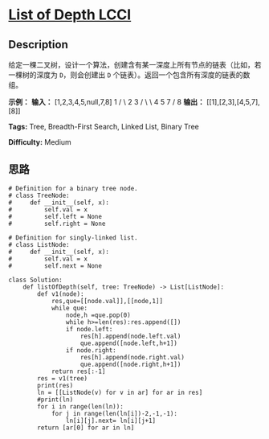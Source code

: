 # [List of Depth LCCI][title]

## Description

给定一棵二叉树，设计一个算法，创建含有某一深度上所有节点的链表（比如，若一棵树的深度为 `D`，则会创建出 `D`
个链表）。返回一个包含所有深度的链表的数组。



**示例：**
            **输入：** [1,2,3,4,5,null,7,8]                1           /  \           2    3         / \    \         4   5    7       /      8        **输出：** [[1],[2,3],[4,5,7],[8]]    


**Tags:** Tree, Breadth-First Search, Linked List, Binary Tree

**Difficulty:** Medium

## 思路

``` python3
# Definition for a binary tree node.
# class TreeNode:
#     def __init__(self, x):
#         self.val = x
#         self.left = None
#         self.right = None

# Definition for singly-linked list.
# class ListNode:
#     def __init__(self, x):
#         self.val = x
#         self.next = None

class Solution:
    def listOfDepth(self, tree: TreeNode) -> List[ListNode]:
        def v1(node):
            res,que=[[node.val]],[[node,1]]
            while que:
                node,h =que.pop(0)
                while h>=len(res):res.append([])
                if node.left: 
                    res[h].append(node.left.val)
                    que.append([node.left,h+1])
                if node.right:
                    res[h].append(node.right.val)
                    que.append([node.right,h+1])  
            return res[:-1]           
        res = v1(tree)
        print(res)
        ln = [[ListNode(v) for v in ar] for ar in res]
        #print(ln)
        for i in range(len(ln)):
            for j in range(len(ln[i])-2,-1,-1):
                ln[i][j].next= ln[i][j+1]
        return [ar[0] for ar in ln]
```

[title]: https://leetcode-cn.com/problems/list-of-depth-lcci
